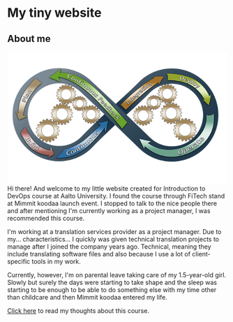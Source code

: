 # My tiny website

## About me

![DevOps image by Dirk Wouters from Pixabay](devops-image.png)Hi there! And welcome to my little website created for Introduction to DevOps course at Aalto University. 
I found the course through FiTech stand at Mimmit koodaa launch event. I stopped to talk to the nice people there and 
after mentioning I'm currently working as a project manager, I was recommended this course.

I'm working at a translation services provider as a project manager. Due to my... characteristics... I quickly was given 
technical translation projects to manage after I joined the company years ago. Technical, meaning they include 
translating software files and also because I use a lot of client-specific tools in my work.

Currently, however, I'm on parental leave taking care of my 1.5-year-old girl. Slowly but surely the days were starting 
to take shape and the sleep was starting to be enough to be able to do something else with my time other than childcare
and then Mimmit koodaa entered my life.

[Click here](diary-014.html) to read my thoughts about this course.
